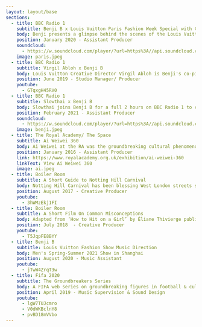 ```yaml
---
layout: layout/base
sections:
  - title: BBC Radio 1
    subtitle: Benji B x Louis Vuitton Paris Fashion Week Special with Cybotron
    body: Benji presents a glimpse behind the scenes of the Louis Vuitton Men's Autumn-Winter Fashion Show 2020, as he programmes the music featuring Detroit Techno legends, Cybotron.
    position: January 2020 - Assistant Producer
    soundcloud:
      - https://w.soundcloud.com/player/?url=https%3A//api.soundcloud.com/tracks/1009381720%3Fsecret_token%3Ds-eMN2poTzhyI&color=%23ff5500&auto_play=false&hide_related=false&show_comments=true&show_user=true&show_reposts=false&show_teaser=true&visual=true
    image: paris.jpeg
  - title: BBC Radio 1
    subtitle: Virgil Abloh x Benji B
    body: Louis Vuitton Creative Director Virgil Abloh is Benji's co-pilot for two hours of music and in-depth conversation.
    position: June 2019 - Studio Manager/ Producer
    youtube:
      - GTqxgH45RV0
  - title: BBC Radio 1
    subtitle: Slowthai x Benji B
    body: Slowthai joins Benji B for a full 2 hours on BBC Radio 1 to celebrate the release of his album, Tyron.
    position: February 2021 - Assistant Producer
    soundcloud:
      - https://w.soundcloud.com/player/?url=https%3A//api.soundcloud.com/tracks/1009393660%3Fsecret_token%3Ds-8P6ozfSao0L&color=%23281912&auto_play=false&hide_related=false&show_comments=true&show_user=true&show_reposts=false&show_teaser=true&visual=true
    image: benji.jpeg
  - title: The Royal Academy/ The Space
    subtitle: Ai Weiwei 360
    body: Ai Weiwei at the RA was the groundbreaking cultural phenomenon of 2015. This immersive digital tour is a chance to revisit the seminal exhibition, or experience it for the first time online.
    position: January 2016 - Assistant Producer
    link: https://www.royalacademy.org.uk/exhibition/ai-weiwei-360
    linkText: View Ai Weiwei 360
    image: ai.jpeg
  - title: Boiler Room
    subtitle: A Short Guide to Notting Hill Carnival
    body: Notting Hill Carnival has been blessing West London streets since ’66. Here’s a brief history of Europe’s biggest and best street party. Narrated by Roots Manuva. Directed by Braulio Armado & Antoni Vicentini
    position: August 2017 - Creative Producer
    youtube:
      - 3hWMzEkj1FI
  - title: Boiler Room
    subtitle: A Short Film On Common Misconceptions
    body: Adapted from ‘How to Hit on a Girl’ by Éliane Thivierge published as part of Rave Ethics, a zine edited by Ursula Xanadu, co-founder of Future Ethics.
    position: July 2018  - Creative Producer
    youtube:
      - T5JqpFE8BYY
  - title: Benji B
    subtitle: Louis Vuitton Fashion Show Music Direction
    body: Men's Spring-Summer 2021 Show in Shanghai
    position: August 2020 - Music Assistant
    youtube:
      - jTwW4ZrqT3w
  - title: Fifa 2020
    subtitle: The Groundbreakers Series
    body: A FIFA web series on groundbreaking figures in football & culture
    position: April 2019 - Music Supervision & Sound Design
    youtube:
      - lgW7TUJcmro
      - V0dWKBclnY8
      - pvBD18mVVbo
---
```

